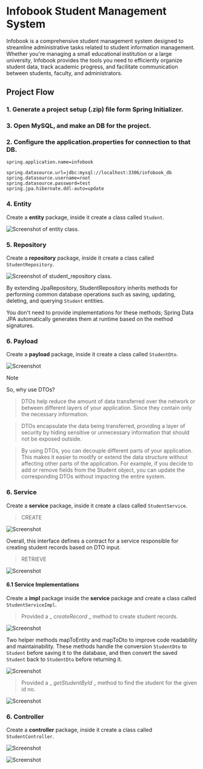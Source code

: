 # Infobook Student Management System

Infobook is a comprehensive student management system designed to streamline administrative tasks related to student information management. Whether you're managing a small educational institution or a large university, Infobook provides the tools you need to efficiently organize student data, track academic progress, and facilitate communication between students, faculty, and administrators.

## Project Flow

### 1. Generate a project setup (.zip) file form Spring Initializer.

### 3. Open MySQL, and make an DB for the project.

### 2. Configure the application.properties for connection to that DB.

```
spring.application.name=infobook

spring.datasource.url=jdbc:mysql://localhost:3306/infobook_db
spring.datasource.username=root
spring.datasource.password=test
spring.jpa.hibernate.ddl-auto=update
```

### 4. Entity

Create a **entity** package, inside it create a class called `Student`.

![Screenshot of entity class.](/infobook_backend/src/main/resources/static/images/entity.png)

### 5. Repository

Create a **repository** package, inside it create a class called `StudentRepository`.

![Screenshot of student_repository class.](/infobook_backend/src/main/resources/static/images/student_repository.png)

By extending JpaRepository, StudentRepository inherits methods for performing common database operations such as saving, updating, deleting, and querying `Student` entities.

You don't need to provide implementations for these methods; Spring Data JPA automatically generates them at runtime based on the method signatures.

### 6. Payload

Create a **payload** package, inside it create a class called `StudentDto`.

![Screenshot](/infobook_backend/src/main/resources/static/images/student_dto.png)

> [!NOTE]
> So, why use DTOs?

> DTOs help reduce the amount of data transferred over the network or between different layers of your application. Since they contain only the necessary information.

> DTOs encapsulate the data being transferred, providing a layer of security by hiding sensitive or unnecessary information that should not be exposed outside.

> By using DTOs, you can decouple different parts of your application. This makes it easier to modify or extend the data structure without affecting other parts of the application. For example, if you decide to add or remove fields from the Student object, you can update the corresponding DTOs without impacting the entire system.

### 6. Service

Create a **service** package, inside it create a class called `StudentService`.

> CREATE

![Screenshot](/infobook_backend/src/main/resources/static/images/student_service.png)

Overall, this interface defines a contract for a service responsible for creating student records based on DTO input.

> RETRIEVE

![Screenshot](/infobook_backend/src/main/resources/static/images/get_student_by_id.png)

#### 6.1 Service Implementations

Create a **impl** package inside the **service** package and create a class called `StudentServiceImpl`.

> Provided a \_ _createRecord_ \_ method to create student records.

![Screenshot](/infobook_backend/src/main/resources/static/images/student_service_impl.png)

Two helper methods mapToEntity and mapToDto to improve code readability and maintainability. These methods handle the conversion `StudentDto` to `Student` before saving it to the database, and then convert the saved `Student` back to `StudentDto` before returning it.

![Screenshot](/infobook_backend/src/main/resources/static/images/helper_mapping_methods.png)

> Provided a \_ _getStudentById_ \_ method to find the student for the given id no.

![Screenshot](/infobook_backend/src/main/resources/static/images/get_student_by_id_impl.png)

### 6. Controller

Create a **controller** package, inside it create a class called `StudentController`.

![Screenshot](/infobook_backend/src/main/resources/static/images/student_controller.png)

![Screenshot](/infobook_backend/src/main/resources/static/images/get_student_by_id_controller.png)
